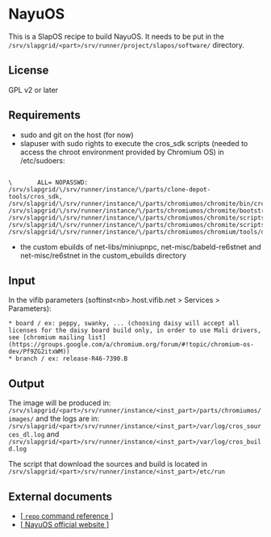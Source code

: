 # NayuOS

This is a SlapOS recipe to build NayuOS. It needs to be put in the <code>/srv/slapgrid/\<part\>/srv/runner/project/slapos/software/</code> directory.

## License

GPL v2 or later

## Requirements

*   sudo and git on the host (for now)
*   slapuser with sudo rights to execute the cros_sdk scripts (needed to access the chroot environment provided by Chromium OS)
in /etc/sudoers:
<pre><code>
\<slapuser\>       ALL= NOPASSWD: /srv/slapgrid/\<part\>/srv/runner/instance/\<inst_part\>/parts/clone-depot-tools/cros_sdk, /srv/slapgrid/\<part\>/srv/runner/instance/\<inst_part\>/parts/chromiumos/chromite/bin/cros_sdk, /srv/slapgrid/\<part\>/srv/runner/instance/\<inst_part\>/parts/chromiumos/chromite/bootstrap/cros_sdk, /srv/slapgrid/\<part\>/srv/runner/instance/\<inst_part\>/parts/chromiumos/chromite/scripts/cros_sdk.py, /srv/slapgrid/\<part\>/srv/runner/instance/\<inst_part\>/parts/chromiumos/chromite/scripts/cros_sdk.pyc, /srv/slapgrid/\<part\>/srv/runner/instance/\<inst_part\>/parts/chromiumos/chromium/tools/depot_tools/cros_sdk
</code></pre>
*   the custom ebuilds of net-libs/miniupnpc, net-misc/babeld-re6stnet and net-misc/re6stnet in the custom_ebuilds directory

## Input
In the vifib parameters (softinst\<nb\>.host.vifib.net \> Services \> Parameters):

    * board / ex: peppy, swanky, ... (choosing daisy will accept all licenses for the daisy board build only, in order to use Mali drivers, see [chromium mailing list](https://groups.google.com/a/chromium.org/forum/#!topic/chromium-os-dev/Pf9ZG2itxWM))
    * branch / ex: release-R46-7390.B


## Output
The image will be produced in:
<code>/srv/slapgrid/\<part\>/srv/runner/instance/\<inst_part\>/parts/chromiumos/images/</code>
and the logs are in:
<code>/srv/slapgrid/\<part\>/srv/runner/instance/\<inst_part\>/var/log/cros_sources_dl.log</code> and <code>/srv/slapgrid/\<part\>/srv/runner/instance/\<inst_part\>/var/log/cros_build.log</code>

The script that download the sources and build is located in
<code>/srv/slapgrid/\<part\>/srv/runner/instance/\<inst_part\>/etc/run</code>

## External documents

*   [[ <code>repo</code> command reference ]](https://source.android.com/source/using-repo.html)
*   [[ NayuOS official website ]](https://www.nayuos.org)
